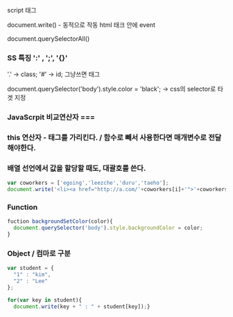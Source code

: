 script 태그

document.write() - 동적으로 작동 html 태크 안에 event

document.querySelectorAll()

### SS 특징 ':' , ';', '{}'
'.' -> class; '#' -> id; 그냥쓰면 태그

document.querySelector('body').style.color = 'black'; -> css의 selector로 타겟 지정 
  
### JavaScrpit 비교연산자 ===

### this 연산자 - 태그를 가리킨다. / 함수로 빼서 사용한다면 매개변수로 전달 해야한다.

### 배열 선언에서 값을 할당할 때도, 대괄호를 쓴다.
```javascript
var coworkers = ['egoing','leezche','duru','taeho'];
document.write('<li><a href="http://a.com/'+coworkers[i]+'">'+coworkers[i]+'</a></li>');
```
### Function
```javascript
fuction backgroundSetColor(color){
  document.querySelector('body').style.backgroundColor = color;
}
```
### Object  / 컴마로 구분
```javascript
var student = {
  "1" : "kim",
  "2" : "Lee"
};

for(var key in student){
  document.write(key + " : " + student[key]);}
```
  
